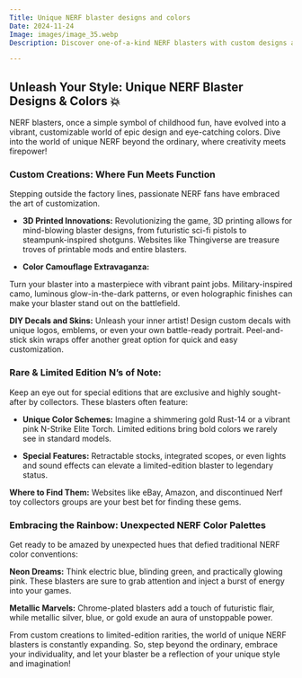 ```yaml
---
Title: Unique NERF blaster designs and colors
Date: 2024-11-24
Image: images/image_35.webp
Description: Discover one-of-a-kind NERF blasters with custom designs and vibrant colors. Unleash your creativity and stand out from the crowd!  

---
```


## Unleash Your Style: Unique NERF Blaster Designs & Colors 💥 

 NERF blasters, once a simple symbol of childhood fun, have evolved into a vibrant, customizable world of epic design and eye-catching colors. Dive into the world of unique NERF beyond the ordinary, where creativity meets firepower!

### Custom Creations:  Where Fun Meets Function

Stepping outside the factory lines, passionate NERF fans have embraced the art of customization.

* **3D Printed Innovations:**  Revolutionizing the game, 3D printing allows for mind-blowing blaster designs, from futuristic sci-fi pistols to steampunk-inspired shotguns. Websites like Thingiverse are treasure troves of printable mods and entire blasters.

* **Color Camouflage Extravaganza:**

Turn your blaster into a masterpiece with vibrant paint jobs. Military-inspired camo, luminous glow-in-the-dark patterns, or even holographic finishes can make your blaster stand out on the battlefield.

**DIY Decals and Skins:** Unleash your inner artist! Design custom decals with unique logos, emblems, or even your own battle-ready portrait. Peel-and-stick skin wraps offer another great option for quick and easy customization.

### Rare & Limited Edition N’s of Note: 

Keep an eye out for special editions that are exclusive and highly sought-after by collectors. These blasters often feature:

* **Unique Color Schemes:** Imagine a shimmering gold Rust-14 or a vibrant pink N-Strike Elite Torch. Limited editions bring bold colors we rarely see in standard models.

* **Special Features:**  Retractable stocks, integrated scopes, or even lights and sound effects can elevate a limited-edition blaster to legendary status.

**Where to Find Them:** Websites like eBay, Amazon, and discontinued Nerf toy collectors groups are your best bet for finding these gems.


### Embracing the Rainbow: Unexpected NERF Color Palettes

Get ready to be amazed by unexpected hues that defied traditional NERF color conventions:

**Neon Dreams:**  Think electric blue, blinding green, and practically glowing pink. These blasters are sure to grab attention and inject a burst of energy into your games.



**Metallic Marvels:**  Chrome-plated blasters add a touch of futuristic flair, while metallic silver, blue, or gold exude an aura of unstoppable power.





From custom creations to limited-edition rarities, the world of unique NERF blasters is constantly expanding.   So, step beyond the ordinary, embrace your individuality, and let your blaster be a reflection of your unique style and imagination!
 
